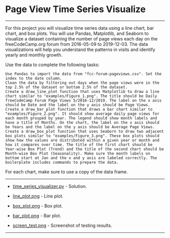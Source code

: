 # Page View Time Series Visualize

<hr>
For this project you will visualize time series data using a line chart, bar chart, and box plots. You will use Pandas, Matplotlib, and Seaborn to visualize a dataset containing the number of page views each day on the freeCodeCamp.org forum from 2016-05-09 to 2019-12-03. The data visualizations will help you understand the patterns in visits and identify yearly and monthly growth.

Use the data to complete the following tasks:

    Use Pandas to import the data from "fcc-forum-pageviews.csv". Set the index to the date column.
    Clean the data by filtering out days when the page views were in the top 2.5% of the dataset or bottom 2.5% of the dataset.
    Create a draw_line_plot function that uses Matplotlib to draw a line chart similar to "examples/Figure_1.png". The title should be Daily freeCodeCamp Forum Page Views 5/2016-12/2019. The label on the x axis should be Date and the label on the y axis should be Page Views.
    Create a draw_bar_plot function that draws a bar chart similar to "examples/Figure_2.png". It should show average daily page views for each month grouped by year. The legend should show month labels and have a title of Months. On the chart, the label on the x axis should be Years and the label on the y axis should be Average Page Views.
    Create a draw_box_plot function that uses Seaborn to draw two adjacent box plots similar to "examples/Figure_3.png". These box plots should show how the values are distributed within a given year or month and how it compares over time. The title of the first chart should be Year-wise Box Plot (Trend) and the title of the second chart should be Month-wise Box Plot (Seasonality). Make sure the month labels on bottom start at Jan and the x and y axis are labeled correctly. The boilerplate includes commands to prepare the data.

For each chart, make sure to use a copy of the data frame. 

<hr>


- [time_series_visualizer.py](https://github.com/MarynaSnl/my_demo_proj/blob/main/time_series_visualizer/time_series_visualizer.py) - Solution.

- [line_plot.png](https://github.com/MarynaSnl/my_demo_proj/blob/main/time_series_visualizer/screen_test.png)  - Line plot.

- [box_plot.png](https://github.com/MarynaSnl/my_demo_proj/blob/main/time_series_visualizer/screen_test.png)  - Box plot.

- [bar_plot.png](https://github.com/MarynaSnl/my_demo_proj/blob/main/time_series_visualizer/screen_test.png)  - Bar plot.

- [screen_test.png](https://github.com/MarynaSnl/my_demo_proj/blob/main/time_series_visualizer/screen_test.png)  - Screenshot of testing results.


<hr>

